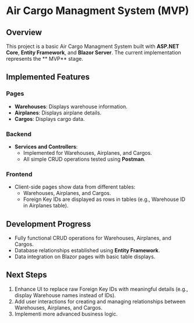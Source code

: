 # Air Cargo Managment System (MVP)

## Overview
This project is a basic Air Cargo Managment System built with **ASP.NET Core**, **Entity Framework**, and **Blazor Server**. The current implementation represents the ** MVP** stage.

## Implemented Features

### Pages
- **Warehouses**: Displays warehouse information.
- **Airplanes**: Displays airplane details.
- **Cargos**: Displays cargo data.

### Backend
- **Services and Controllers**:
  - Implemented for Warehouses, Airplanes, and Cargos.
  - All simple CRUD operations tested using **Postman**.

### Frontend
- Client-side pages show data from different tables:
  - Warehouses, Airplanes, and Cargos.
  - Foreign Key IDs are displayed as rows in tables (e.g., Warehouse ID in Airplanes table).

## Development Progress
- Fully functional CRUD operations for Warehouses, Airplanes, and Cargos.
- Database relationships established using **Entity Framework**.
- Data integration on Blazor pages with basic table displays.

## Next Steps
1. Enhance UI to replace raw Foreign Key IDs with meaningful details (e.g., display Warehouse names instead of IDs).
2. Add user interactions for creating and managing relationships between Warehouses, Airplanes, and Cargos.
3. Implementi more advanced business logic.
